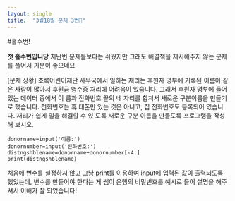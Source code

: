 ```yaml
---
layout: single
title:  "3월18일 문제 3번🤗"
---
```


#홀수번!

**첫 홀수번입니당**  지난번 문제들보다는 쉬웠지만 그래도 해결책을 제시해주지 않는 문제를 풀어서 기분이 좋으네요

[문제 상황]
초록어린이재단 사무국에서 일하는 재리는 후원자 명부에 기록된 이름이 같은 사람이 많아서
후원금 영수증 처리에 어려움이 있습니다. 그래서 후원자 명부에 들어있는 데이터 중에서 이
름과 전화번호 끝의 네 자리를 합쳐서 새로운 구분이름을 만들기로 했습니다. 전화번호는 휴
대폰만 있는 것은 아니고, 집 전화번호도 등록되어 있습니다. 재리가 쉽게 일을 해결할 수 있
도록 새로운 구분 이름을 만들도록 프로그램을 작성해 보시오.

~~~
donorname=input('이름:')
donornumber=input('전화번호:')
distngshblename=donorname+donornumber[-4:]
print(distngshblename)
~~~

처음에 변수를 설정하지 않고 그냥 print를 이용하여 input에 입력된 값이 출력되도록 했었는데, 변수를 만들어야 한다는 게 쌤이 은행의 비밀번호를 예시로 들어 설명을 해주셔서 이해가 잘 되었습니다!
